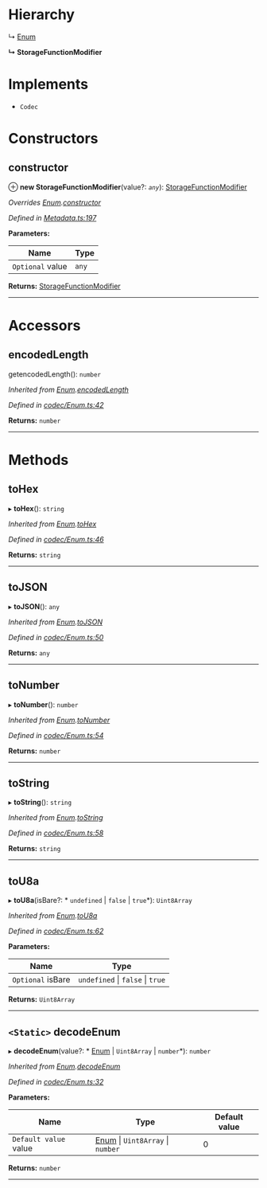 

# Hierarchy

↳  [Enum](_codec_enum_.enum.md)

**↳ StorageFunctionModifier**

# Implements

* `Codec`

# Constructors

<a id="constructor"></a>

##  constructor

⊕ **new StorageFunctionModifier**(value?: *`any`*): [StorageFunctionModifier](_metadata_.storagefunctionmodifier.md)

*Overrides [Enum](_codec_enum_.enum.md).[constructor](_codec_enum_.enum.md#constructor)*

*Defined in [Metadata.ts:197](https://github.com/polkadot-js/api/blob/9548f97/packages/types/src/Metadata.ts#L197)*

**Parameters:**

| Name | Type |
| ------ | ------ |
| `Optional` value | `any` |

**Returns:** [StorageFunctionModifier](_metadata_.storagefunctionmodifier.md)

___

# Accessors

<a id="encodedlength"></a>

##  encodedLength

getencodedLength(): `number`

*Inherited from [Enum](_codec_enum_.enum.md).[encodedLength](_codec_enum_.enum.md#encodedlength)*

*Defined in [codec/Enum.ts:42](https://github.com/polkadot-js/api/blob/9548f97/packages/types/src/codec/Enum.ts#L42)*

**Returns:** `number`

___

# Methods

<a id="tohex"></a>

##  toHex

▸ **toHex**(): `string`

*Inherited from [Enum](_codec_enum_.enum.md).[toHex](_codec_enum_.enum.md#tohex)*

*Defined in [codec/Enum.ts:46](https://github.com/polkadot-js/api/blob/9548f97/packages/types/src/codec/Enum.ts#L46)*

**Returns:** `string`

___
<a id="tojson"></a>

##  toJSON

▸ **toJSON**(): `any`

*Inherited from [Enum](_codec_enum_.enum.md).[toJSON](_codec_enum_.enum.md#tojson)*

*Defined in [codec/Enum.ts:50](https://github.com/polkadot-js/api/blob/9548f97/packages/types/src/codec/Enum.ts#L50)*

**Returns:** `any`

___
<a id="tonumber"></a>

##  toNumber

▸ **toNumber**(): `number`

*Inherited from [Enum](_codec_enum_.enum.md).[toNumber](_codec_enum_.enum.md#tonumber)*

*Defined in [codec/Enum.ts:54](https://github.com/polkadot-js/api/blob/9548f97/packages/types/src/codec/Enum.ts#L54)*

**Returns:** `number`

___
<a id="tostring"></a>

##  toString

▸ **toString**(): `string`

*Inherited from [Enum](_codec_enum_.enum.md).[toString](_codec_enum_.enum.md#tostring)*

*Defined in [codec/Enum.ts:58](https://github.com/polkadot-js/api/blob/9548f97/packages/types/src/codec/Enum.ts#L58)*

**Returns:** `string`

___
<a id="tou8a"></a>

##  toU8a

▸ **toU8a**(isBare?: * `undefined` &#124; `false` &#124; `true`*): `Uint8Array`

*Inherited from [Enum](_codec_enum_.enum.md).[toU8a](_codec_enum_.enum.md#tou8a)*

*Defined in [codec/Enum.ts:62](https://github.com/polkadot-js/api/blob/9548f97/packages/types/src/codec/Enum.ts#L62)*

**Parameters:**

| Name | Type |
| ------ | ------ |
| `Optional` isBare |  `undefined` &#124; `false` &#124; `true`|

**Returns:** `Uint8Array`

___
<a id="decodeenum"></a>

## `<Static>` decodeEnum

▸ **decodeEnum**(value?: * [Enum](_codec_enum_.enum.md) &#124; `Uint8Array` &#124; `number`*): `number`

*Inherited from [Enum](_codec_enum_.enum.md).[decodeEnum](_codec_enum_.enum.md#decodeenum)*

*Defined in [codec/Enum.ts:32](https://github.com/polkadot-js/api/blob/9548f97/packages/types/src/codec/Enum.ts#L32)*

**Parameters:**

| Name | Type | Default value |
| ------ | ------ | ------ |
| `Default value` value |  [Enum](_codec_enum_.enum.md) &#124; `Uint8Array` &#124; `number`| 0 |

**Returns:** `number`

___

